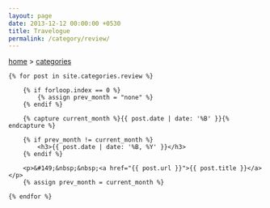 ```yaml
---
layout: page
date: 2013-12-12 00:00:00 +0530
title: Travelogue
permalink: /category/review/
---
```


<div class="post">
	<span><a href="{{ site.url }}">home</a>&nbsp;&gt;&nbsp;<a href="{{ site.url }}/categories">categories</a></span>
  	
    {% for post in site.categories.review %}

    	{% if forloop.index == 0 %}
    		{% assign prev_month = "none" %}
    	{% endif %}

		{% capture current_month %}{{ post.date | date: '%B' }}{% endcapture %}

		{% if prev_month != current_month %}		
			<h3>{{ post.date | date: '%B, %Y' }}</h3>
		{% endif %}	

		<p>&#149;&nbsp;&nbsp;<a href="{{ post.url }}">{{ post.title }}</a></p>
		{% assign prev_month = current_month %}

    {% endfor %}
	
</div>
